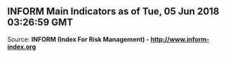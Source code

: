 ## INFORM Main Indicators as of Tue, 05 Jun 2018 03:26:59 GMT

Source: **INFORM (Index For Risk Management) - http://www.inform-index.org**